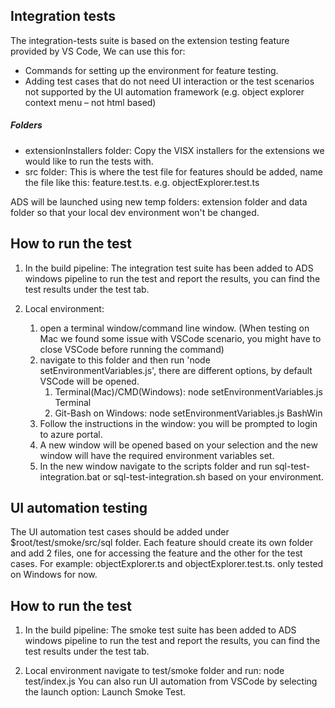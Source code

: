 ## Integration tests
The integration-tests suite is based on the extension testing feature provided by VS Code, We can use this for:
* Commands for setting up the environment for feature testing.
* Adding test cases that do not need UI interaction or the test scenarios not supported by the UI automation framework (e.g. object explorer context menu – not html based)

##### Folders
* extensionInstallers folder: Copy the VISX installers for the extensions we would like to run the tests with.
* src folder: This is where the test file for features should be added, name the file like this: feature.test.ts. e.g. objectExplorer.test.ts

ADS will be launched using new temp folders: extension folder and data folder so that your local dev environment won't be changed.

## How to run the test
1. In the build pipeline:
The integration test suite has been added to ADS windows pipeline to run the test and report the results, you can find the test results under the test tab.

2. Local environment:
	1. open a terminal window/command line window. (When testing on Mac we found some issue with VSCode scenario, you might have to close VSCode before running the command)
	2. navigate to this folder and then run 'node setEnvironmentVariables.js', there are different options, by default VSCode will be opened.
		1. Terminal(Mac)/CMD(Windows): node setEnvironmentVariables.js Terminal
		2. Git-Bash on Windows: node setEnvironmentVariables.js BashWin
	3. Follow the instructions in the window: you will be prompted to login to azure portal.
	4. A new window will be opened based on your selection and the new window will have the required environment variables set.
	5. In the new window navigate to the scripts folder and run sql-test-integration.bat or sql-test-integration.sh based on your environment.

## UI automation testing
The UI automation test cases should be added under $root/test/smoke/src/sql folder. Each feature should create its own folder and add 2 files, one for accessing the feature and the other for the test cases. For example: objectExplorer.ts and objectExplorer.test.ts. only tested on Windows for now.

## How to run the test
1. In the build pipeline:
The smoke test suite has been added to ADS windows pipeline to run the test and report the results, you can find the test results under the test tab.

2. Local environment
navigate to test/smoke folder and run: node test/index.js
You can also run UI automation from VSCode by selecting the launch option: Launch Smoke Test.
